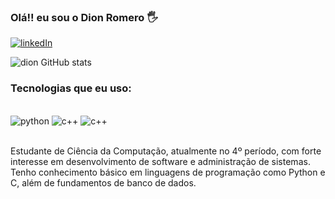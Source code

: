 


### Olá!! eu sou o Dion Romero 🖐️

[![linkedIn](https://img.shields.io/badge/LinkedIn-0077B5?style=for-the-badge&logo=linkedin&logoColor=white)](https://linkedin.com/in/dion-romero-347643296)

![dion GitHub stats](https://github-readme-stats.vercel.app/api?username=dionromero&show_icons=true&theme=dark)

### Tecnologias que eu uso:

<div style="display inline_block"><br/>
<img aling="center" alt="python" src=https://img.shields.io/badge/Python-14354C?style=for-the-badge&logo=python&logoColor=white>
<img aling="center" alt="c++" src=https://img.shields.io/badge/C%2B%2B-00599C?style=for-the-badge&logo=c%2B%2B&logoColor=white>
<img aling="center" alt="c++" src=https://img.shields.io/badge/C-00599C?style=for-the-badge&logo=c&logoColor=white>
</div><br/>

Estudante de Ciência da Computação, atualmente no 4º período, com forte interesse em desenvolvimento de software e administração de sistemas. Tenho conhecimento básico em linguagens de programação como Python e C, além de fundamentos de banco de dados.
